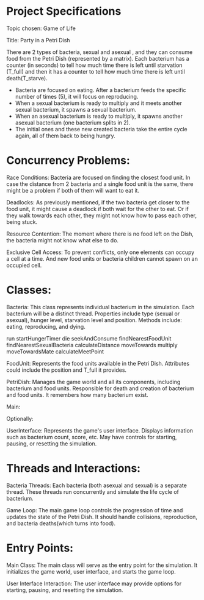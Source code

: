 # Project Specifications

Topic chosen: Game of Life

Title: Party in a Petri Dish

There are 2 types of bacteria, sexual and asexual , and they can consume food from the Petri Dish (represented by a matrix). Each bacterium has a counter (in seconds) to tell how much time there is left until starvation (T_full) and then it has a counter to tell how much time there is left until death(T_starve).

- Bacteria are focused on eating. After a bacterium feeds the specific number of times (5), it will focus on reproducing. 
- When a sexual bacterium is ready to multiply and it meets another sexual bacterium, it spawns a sexual bacterium.
- When an asexual bacterium is ready to multiply, it spawns another asexual bacterium (one bacterium splits in 2).
- The initial ones and these new created bacteria take the entire cycle again, all of them back to being hungry.


# Concurrency Problems:

Race Conditions:
Bacteria are focused on finding the closest food unit. In case the distance from 2 bacteria and a single food unit is the same, there might be a problem if both of them will want to eat it.

Deadlocks:
As previously mentioned, if the two bacteria get closer to the food unit, it might cause a deadlock if both wait for the other to eat. Or if they walk towards each other, they might not know how to pass each other, being stuck.

Resource Contention:
The moment where there is no food left on the Dish, the bacteria might not know what else to do.

Exclusive Cell Access:
To prevent conflicts, only one elements can occupy a cell at a time. And new food units or bacteria children cannot spawn on an occupied cell. 


# Classes:

Bacteria:
This class represents individual bacterium in the simulation. Each bacterium will be a distinct thread.
Properties include type (sexual or asexual), hunger level, starvation level and position.
Methods include: eating, reproducing, and dying.

run
startHungerTimer
die
seekAndConsume
findNearestFoodUnit
findNearestSexualBacteria
calculateDistance
moveTowards
multiply
moveTowardsMate
calculateMeetPoint


FoodUnit:
Represents the food units available in the Petri Dish.
Attributes could include the position and T_full it provides.

PetriDish:
Manages the game world and all its components, including bacterium and food units.
Responsible for death and creation of bacterium and food units.
It remembers how many bacterium exist.

Main:




Optionally:

UserInterface:
Represents the game's user interface.
Displays information such as bacterium count, score, etc.
May have controls for starting, pausing, or resetting the simulation.


# Threads and Interactions:

Bacteria Threads:
Each bacteria (both asexual and sexual) is a separate thread.
These threads run concurrently and simulate the life cycle of bacterium.

Game Loop:
The main game loop controls the progression of time and updates the state of the Petri Dish.
It should handle collisions, reproduction, and bacteria deaths(which turns into food).


# Entry Points:

Main Class:
The main class will serve as the entry point for the simulation.
It initializes the game world, user interface, and starts the game loop.

User Interface Interaction:
The user interface may provide options for starting, pausing, and resetting the simulation.
